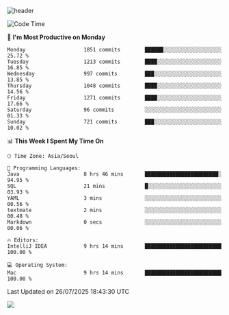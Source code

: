 ![header](https://capsule-render.vercel.app/api?type=Egg&color=timeAuto&height=300&section=header&text=PoPo&fontSize=90&animation=fadeIn)

  <!--START_SECTION:waka-->
![Code Time](http://img.shields.io/badge/Code%20Time-2%2C855%20hrs%201%20min-blue)

📅 **I'm Most Productive on Monday** 

```text
Monday                   1851 commits        ██████░░░░░░░░░░░░░░░░░░░   25.72 % 
Tuesday                  1213 commits        ████░░░░░░░░░░░░░░░░░░░░░   16.85 % 
Wednesday                997 commits         ███░░░░░░░░░░░░░░░░░░░░░░   13.85 % 
Thursday                 1048 commits        ████░░░░░░░░░░░░░░░░░░░░░   14.56 % 
Friday                   1271 commits        ████░░░░░░░░░░░░░░░░░░░░░   17.66 % 
Saturday                 96 commits          ░░░░░░░░░░░░░░░░░░░░░░░░░   01.33 % 
Sunday                   721 commits         ███░░░░░░░░░░░░░░░░░░░░░░   10.02 % 
```


📊 **This Week I Spent My Time On** 

```text
🕑︎ Time Zone: Asia/Seoul

💬 Programming Languages: 
Java                     8 hrs 46 mins       ████████████████████████░   94.95 % 
SQL                      21 mins             █░░░░░░░░░░░░░░░░░░░░░░░░   03.93 % 
YAML                     3 mins              ░░░░░░░░░░░░░░░░░░░░░░░░░   00.56 % 
textmate                 2 mins              ░░░░░░░░░░░░░░░░░░░░░░░░░   00.48 % 
Markdown                 0 secs              ░░░░░░░░░░░░░░░░░░░░░░░░░   00.06 % 

🔥 Editors: 
IntelliJ IDEA            9 hrs 14 mins       █████████████████████████   100.00 % 

💻 Operating System: 
Mac                      9 hrs 14 mins       █████████████████████████   100.00 % 
```


 Last Updated on 26/07/2025 18:43:30 UTC
<!--END_SECTION:waka-->



<img src="https://capsule-render.vercel.app/api?type=Egg&color=timeAuto&height=300&section=footer&text=PoPo&fontSize=90&animation=fadeIn&reversal=true" />
